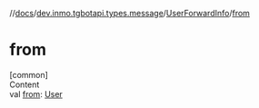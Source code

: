 //[docs](../../../index.md)/[dev.inmo.tgbotapi.types.message](../index.md)/[UserForwardInfo](index.md)/[from](from.md)



# from  
[common]  
Content  
val [from](from.md): [User](../../dev.inmo.tgbotapi.types/-user/index.md)  



